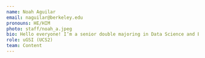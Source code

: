 ```yaml
---
name: Noah Aguilar
email: naguilar@berkeley.edu
pronouns: HE/HIM
photo: staff/noah_a.jpeg
bio: Hello everyone! I’m a senior double majoring in Data Science and Economics from SoCal. I enjoy playing guitar (and a little piano) and gaming in my spare time. Looking forward to a great semester with you all!
role: uGSI (UCS2)
team: Content
---
```

